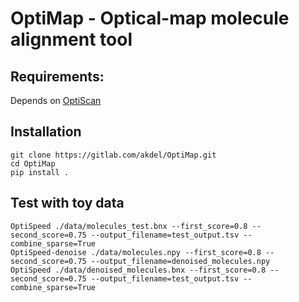 # OptiMap - Optical-map molecule alignment tool

## Requirements:

Depends on [OptiScan](https://gitlab.com/akdel/OptiScan)

## Installation

```shell script
git clone https://gitlab.com/akdel/OptiMap.git
cd OptiMap
pip install .
```

## Test with toy data
```shell script
OptiSpeed ./data/molecules_test.bnx --first_score=0.8 --second_score=0.75 --output_filename=test_output.tsv --combine_sparse=True
OptiSpeed-denoise ./data/molecules.npy --first_score=0.8 --second_score=0.75 --output_filename=denoised_molecules.npy
OptiSpeed ./data/denoised_molecules.bnx --first_score=0.8 --second_score=0.75 --output_filename=test_output.tsv --combine_sparse=True
```
